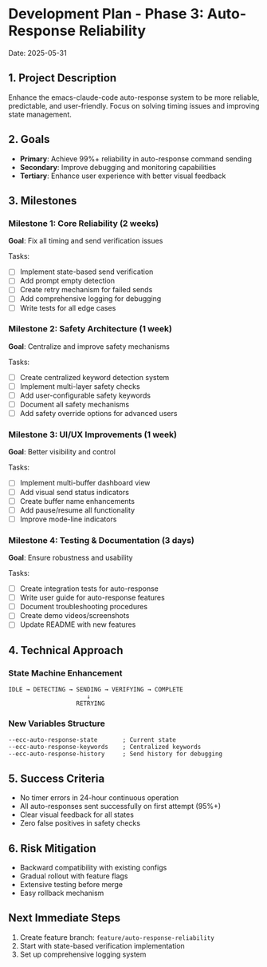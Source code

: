 # Development Plan - Phase 3: Auto-Response Reliability
Date: 2025-05-31

## 1. Project Description
Enhance the emacs-claude-code auto-response system to be more reliable, predictable, and user-friendly. Focus on solving timing issues and improving state management.

## 2. Goals
- **Primary**: Achieve 99%+ reliability in auto-response command sending
- **Secondary**: Improve debugging and monitoring capabilities
- **Tertiary**: Enhance user experience with better visual feedback

## 3. Milestones

### Milestone 1: Core Reliability (2 weeks)
**Goal**: Fix all timing and send verification issues

Tasks:
- [ ] Implement state-based send verification
- [ ] Add prompt empty detection
- [ ] Create retry mechanism for failed sends
- [ ] Add comprehensive logging for debugging
- [ ] Write tests for all edge cases

### Milestone 2: Safety Architecture (1 week)
**Goal**: Centralize and improve safety mechanisms

Tasks:
- [ ] Create centralized keyword detection system
- [ ] Implement multi-layer safety checks
- [ ] Add user-configurable safety keywords
- [ ] Document all safety mechanisms
- [ ] Add safety override options for advanced users

### Milestone 3: UI/UX Improvements (1 week)
**Goal**: Better visibility and control

Tasks:
- [ ] Implement multi-buffer dashboard view
- [ ] Add visual send status indicators
- [ ] Create buffer name enhancements
- [ ] Add pause/resume all functionality
- [ ] Improve mode-line indicators

### Milestone 4: Testing & Documentation (3 days)
**Goal**: Ensure robustness and usability

Tasks:
- [ ] Create integration tests for auto-response
- [ ] Write user guide for auto-response features
- [ ] Document troubleshooting procedures
- [ ] Create demo videos/screenshots
- [ ] Update README with new features

## 4. Technical Approach

### State Machine Enhancement
```
IDLE → DETECTING → SENDING → VERIFYING → COMPLETE
                      ↓
                   RETRYING
```

### New Variables Structure
```elisp
--ecc-auto-response-state       ; Current state
--ecc-auto-response-keywords    ; Centralized keywords
--ecc-auto-response-history     ; Send history for debugging
```

## 5. Success Criteria
- No timer errors in 24-hour continuous operation
- All auto-responses sent successfully on first attempt (95%+)
- Clear visual feedback for all states
- Zero false positives in safety checks

## 6. Risk Mitigation
- Backward compatibility with existing configs
- Gradual rollout with feature flags
- Extensive testing before merge
- Easy rollback mechanism

## Next Immediate Steps
1. Create feature branch: `feature/auto-response-reliability`
2. Start with state-based verification implementation
3. Set up comprehensive logging system
